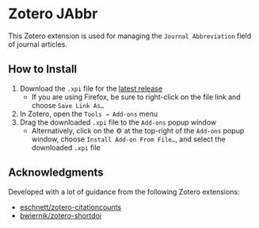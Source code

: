 # Zotero JAbbr

This Zotero extension is used for managing the `Journal Abbreviation` field of journal articles.

## How to Install

1. Download the `.xpi` file for the [latest release](https://github.com/jimustafa/zotero-jabbr/releases/latest)
    - If you are using Firefox, be sure to right-click on the file link and choose `Save Link As…`
2. In Zotero, open the `Tools → Add-ons` menu
3. Drag the downloaded `.xpi` file to the `Add-ons` popup window
    - Alternatively, click on the :gear: at the top-right of the `Add-ons` popup window, choose `Install Add-on From File…`, and select the downloaded `.xpi` file

## Acknowledgments

Developed with a lot of guidance from the following Zotero extensions:

- [eschnett/zotero-citationcounts](https://github.com/eschnett/zotero-citationcounts)
- [bwiernik/zotero-shortdoi](https://github.com/bwiernik/zotero-shortdoi)
